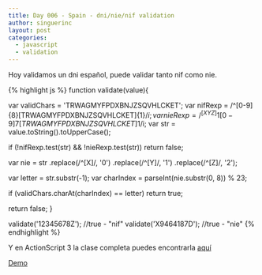 ```yaml
---
title: Day 006 - Spain - dni/nie/nif validation
author: singuerinc
layout: post
categories:
  - javascript
  - validation
---
```

Hoy validamos un dni espa&ntilde;ol, puede validar tanto nif como nie.

{% highlight js %}
function validate(value){

  var validChars = 'TRWAGMYFPDXBNJZSQVHLCKET';
  var nifRexp = /^[0-9]{8}[TRWAGMYFPDXBNJZSQVHLCKET]{1}$/i;
  var nieRexp = /^[XYZ]{1}[0-9]{7}[TRWAGMYFPDXBNJZSQVHLCKET]{1}$/i;
  var str = value.toString().toUpperCase();

  if (!nifRexp.test(str) && !nieRexp.test(str)) return false;

  var nie = str
      .replace(/^[X]/, '0')
      .replace(/^[Y]/, '1')
      .replace(/^[Z]/, '2');

  var letter = str.substr(-1);
  var charIndex = parseInt(nie.substr(0, 8)) % 23;

  if (validChars.charAt(charIndex) == letter) return true;

  return false;
}

validate('12345678Z');  //true - "nif"
validate('X9464187D');  //true - "nie"
{% endhighlight %}

Y en ActionScript 3 la clase completa puedes encontrarla <a href="https://github.com/singuerinc/singuerinc-blog/blob/master/src/net/singuerinc/labs/utils/validators/SpainDNIValidator.as" target="_blank">aqu&iacute;</a>

<a href="/code/day-006/index.html" target="_blank">Demo</a>
